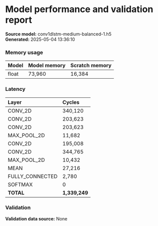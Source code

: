 # Model performance and validation report
**Source model:** conv1dlstm-medium-balanced-1.h5  
**Generated:** 2025-05-04 13:36:10

### Memory usage
| Model | Model memory | Scratch memory |
| :--- | :--- | :--- |
| float | 73,960 | 16,384 |

### Latency
| Layer | Cycles |
| :--- | :--- |
| CONV_2D | 340,120 |
| CONV_2D | 203,623 |
| CONV_2D | 203,623 |
| MAX_POOL_2D | 11,682 |
| CONV_2D | 195,008 |
| CONV_2D | 344,765 |
| MAX_POOL_2D | 10,432 |
| MEAN | 27,216 |
| FULLY_CONNECTED | 2,780 |
| SOFTMAX | 0 |
| **TOTAL** | **1,339,249** |

### Validation
**Validation data source:** None

